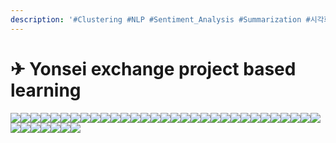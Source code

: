 ```yaml
---
description: '#Clustering #NLP #Sentiment_Analysis #Summarization #시각화'
---
```


# ✈ Yonsei exchange project based learning

![](<../../../.gitbook/assets/yonsei exchange project based learning 0.png>)![](<../../../.gitbook/assets/yonsei exchange project based learning 1.png>)![](<../../../.gitbook/assets/yonsei exchange project based learning 2.png>)![](<../../../.gitbook/assets/yonsei exchange project based learning 3.png>)![](<../../../.gitbook/assets/yonsei exchange project based learning 4.png>)![](<../../../.gitbook/assets/yonsei exchange project based learning 5.png>)![](<../../../.gitbook/assets/yonsei exchange project based learning 6.png>)![](<../../../.gitbook/assets/yonsei exchange project based learning 7.png>)![](<../../../.gitbook/assets/yonsei exchange project based learning 8.png>)![](<../../../.gitbook/assets/yonsei exchange project based learning 9.png>)![](<../../../.gitbook/assets/yonsei exchange project based learning 10.png>)![](<../../../.gitbook/assets/yonsei exchange project based learning 11.png>)![](<../../../.gitbook/assets/yonsei exchange project based learning 12.png>)![](<../../../.gitbook/assets/yonsei exchange project based learning 13.png>)![](<../../../.gitbook/assets/yonsei exchange project based learning 14.png>)![](<../../../.gitbook/assets/yonsei exchange project based learning 15.png>)![](<../../../.gitbook/assets/yonsei exchange project based learning 16.png>)![](<../../../.gitbook/assets/yonsei exchange project based learning 17.png>)![](<../../../.gitbook/assets/yonsei exchange project based learning 18.png>)![](<../../../.gitbook/assets/yonsei exchange project based learning 19.png>)![](<../../../.gitbook/assets/yonsei exchange project based learning 20.png>)![](<../../../.gitbook/assets/yonsei exchange project based learning 21.png>)![](<../../../.gitbook/assets/yonsei exchange project based learning 22.png>)![](<../../../.gitbook/assets/yonsei exchange project based learning 23.png>)![](<../../../.gitbook/assets/yonsei exchange project based learning 24.png>)![](<../../../.gitbook/assets/yonsei exchange project based learning 25.png>)![](<../../../.gitbook/assets/yonsei exchange project based learning 26.png>)![](<../../../.gitbook/assets/yonsei exchange project based learning 27.png>)![](<../../../.gitbook/assets/yonsei exchange project based learning 28.png>)![](<../../../.gitbook/assets/yonsei exchange project based learning 29.png>)![](<../../../.gitbook/assets/yonsei exchange project based learning 30.png>)![](<../../../.gitbook/assets/yonsei exchange project based learning 31.png>)![](<../../../.gitbook/assets/yonsei exchange project based learning 32.png>)![](<../../../.gitbook/assets/yonsei exchange project based learning 33.png>)![](<../../../.gitbook/assets/yonsei exchange project based learning 34.png>)![](<../../../.gitbook/assets/yonsei exchange project based learning 35.png>)![](<../../../.gitbook/assets/yonsei exchange project based learning 36.png>)![](<../../../.gitbook/assets/yonsei exchange project based learning 37.png>)
